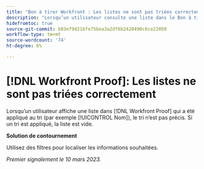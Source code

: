 ```yaml
---
title: "Bon à tirer Workfront : Les listes ne sont pas triées correctement"
description: "Lorsqu’un utilisateur consulte une liste dans le Bon à tirer Workfront pour laquelle un tri est appliqué (comme le nom), le tri n’est pas exact."
hidefromtoc: true
source-git-commit: b03ef9d21bfe75bea3a2df6b2420490c6ce22050
workflow-type: tm+mt
source-wordcount: '74'
ht-degree: 6%

---
```



# [!DNL Workfront Proof]: Les listes ne sont pas triées correctement

Lorsqu’un utilisateur affiche une liste dans [!DNL Workfront Proof] qui a été appliqué au tri (par exemple [!UICONTROL Nom]), le tri n’est pas précis. Si un tri est appliqué, la liste est vide.

**Solution de contournement**

Utilisez des filtres pour localiser les informations souhaitées.

_Premier signalement le 10 mars 2023._

